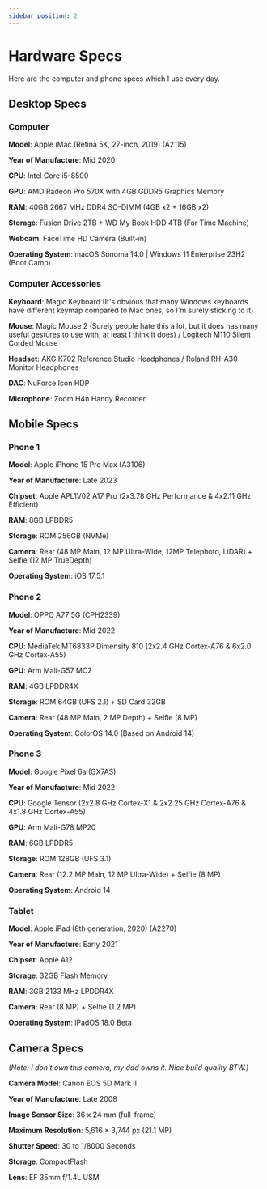 ```yaml
---
sidebar_position: 2
---
```


# Hardware Specs

Here are the computer and phone specs which I use every day.

## Desktop Specs

### Computer

**Model**: Apple iMac (Retina 5K, 27-inch, 2019) (A2115)

**Year of Manufacture**: Mid 2020

**CPU**: Intel Core i5-8500

**GPU**: AMD Radeon Pro 570X with 4GB GDDR5 Graphics Memory

**RAM**: 40GB 2667 MHz DDR4 SO-DIMM (4GB x2 + 16GB x2)

**Storage**: Fusion Drive 2TB + WD My Book HDD 4TB (For Time Machine)

**Webcam**: FaceTime HD Camera (Built-in)

**Operating System**: macOS Sonoma 14.0 | Windows 11 Enterprise 23H2 (Boot Camp)

### Computer Accessories

**Keyboard**: Magic Keyboard (It's obvious that many Windows keyboards have different keymap compared to Mac ones, so I'm surely sticking to it)

**Mouse**: Magic Mouse 2 (Surely people hate this a lot, but it does has many useful gestures to use with, at least I think it does) / Logitech M110 Silent Corded Mouse

**Headset**: AKG K702 Reference Studio Headphones / Roland RH-A30 Monitor Headphones

**DAC**: NuForce Icon HDP

**Microphone**: Zoom H4n Handy Recorder

## Mobile Specs

### Phone 1

**Model**: Apple iPhone 15 Pro Max (A3106)

**Year of Manufacture**: Late 2023

**Chipset**: Apple APL1V02 A17 Pro (2x3.78 GHz Performance & 4x2.11 GHz Efficient)

**RAM**: 8GB LPDDR5

**Storage**: ROM 256GB (NVMe)

**Camera**: Rear (48 MP Main, 12 MP Ultra-Wide, 12MP Telephoto, LiDAR) + Selfie (12 MP TrueDepth)

**Operating System**: iOS 17.5.1

### Phone 2

**Model**: OPPO A77 5G (CPH2339)

**Year of Manufacture**: Mid 2022

**CPU**: MediaTek MT6833P Dimensity 810 (2x2.4 GHz Cortex-A76 & 6x2.0 GHz Cortex-A55)

**GPU**: Arm Mali-G57 MC2

**RAM**: 4GB LPDDR4X

**Storage**: ROM 64GB (UFS 2.1) + SD Card 32GB

**Camera**: Rear (48 MP Main, 2 MP Depth) + Selfie (8 MP)

**Operating System**: ColorOS 14.0 (Based on Android 14)

### Phone 3

**Model**: Google Pixel 6a (GX7AS)

**Year of Manufacture**: Mid 2022

**CPU**: Google Tensor (2x2.8 GHz Cortex-X1 & 2x2.25 GHz Cortex-A76 & 4x1.8 GHz Cortex-A55)

**GPU**: Arm Mali-G78 MP20

**RAM**: 6GB LPDDR5

**Storage**: ROM 128GB (UFS 3.1)

**Camera**: Rear (12.2 MP Main, 12 MP Ultra-Wide) + Selfie (8 MP)

**Operating System**: Android 14

### Tablet

**Model**: Apple iPad (8th generation, 2020) (A2270)

**Year of Manufacture**: Early 2021

**Chipset**: Apple A12

**Storage**: 32GB Flash Memory

**RAM**: 3GB 2133 MHz LPDDR4X

**Camera**: Rear (8 MP) + Selfie (1.2 MP)

**Operating System**: iPadOS 18.0 Beta

## Camera Specs

*(Note: I don't own this camera, my dad owns it. Nice build quality BTW.)*

**Camera Model**: Canon EOS 5D Mark II

**Year of Manufacture**: Late 2008

**Image Sensor Size**: 36 x 24 mm (full-frame)

**Maximum Resolution**: 5,616 × 3,744 px (21.1 MP)

**Shutter Speed**: 30 to 1/8000 Seconds

**Storage**: CompactFlash

**Lens**: EF 35mm f/1.4L USM
